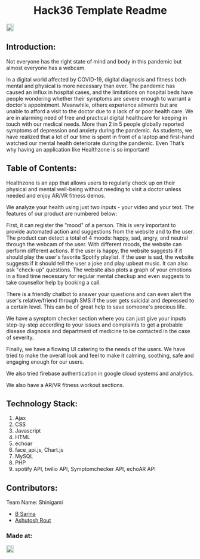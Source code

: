 <h1 align="center">Hack36 Template Readme</h1>
<p align="center">
</p>

<a href="https://hack36.com"> <img src="http://bit.ly/BuiltAtHack36" height=20px> </a>


## Introduction:
  Not everyone has the right state of mind and body in this pandemic but almost everyone has a webcam.

In a digital world affected by COVID-19, digital diagnosis and fitness both mental and physical is more necessary than ever. The pandemic has caused an influx in hospital cases, and the limitations on hospital beds have people wondering whether their symptoms are severe enough to warrant a doctor's appointment. Meanwhile, others experience ailments but are unable to afford a visit to the doctor due to a lack of or poor health care. We are in alarming need of free and practical digital healthcare for keeping in touch with our medical needs. More than 2 in 5 people globally reported symptoms of depression and anxiety during the pandemic. As students, we have realized that a lot of our time is spent in front of a laptop and first-hand watched our mental health deteriorate during the pandemic. Even That’s why having an application like Healthzone is so important!
  
## Table of Contents:
  Healthzone is an app that allows users to regularly check up on their physical and mental well-being without needing to visit a doctor unless needed and enjoy AR/VR fitness demos.

We analyze your health using just two inputs - your video and your text. The features of our product are numbered below:

First, it can register the "mood" of a person. This is very important to provide automated action and suggestions from the website and to the user. The product can detect a total of 4 moods: happy, sad, angry, and neutral through the webcam of the user. With different moods, the website can perform different actions. If the user is happy, the website suggests if it should play the user's favorite Spotify playlist. If the user is sad, the website suggests if it should tell the user a joke and play upbeat music. It can also ask "check-up" questions. The website also plots a graph of your emotions in a fixed time necessary for regular mental checkup and even suggests to take counsellor help by booking a call.

There is a friendly chatbot to answer your questions and can even alert the user's relative/friend through SMS if the user gets suicidal and depressed to a certain level. This can be of great help to save someone's precious life.

We have a symptom checker section where you can just give your inputs step-by-step according to your issues and complaints to get a probable disease diagnosis and department of medicine to be contacted in the case of severity.

Finally, we have a flowing UI catering to the needs of the users. We have tried to make the overall look and feel to make it calming, soothing, safe and engaging enough for our users.

We also tried firebase authentication in google cloud systems and analytics.

We also have a AR/VR fitness workout sections.

## Technology Stack:
  1) Ajax
  2) CSS
  3) Javascript
  4) HTML
  5) echoar
  6) face_api.js, Chart.js
  7) MySQL
  8) PHP
  9) spotify API, twilio API, Symptomchecker API, echoAR API

## Contributors:

Team Name: Shinigami 

* [B Sarina](https://github.com/119CS0098)
* [Ashutosh Rout](https://github.com/Ashu-strange)


### Made at:
<a href="https://hack36.com"> <img src="http://bit.ly/BuiltAtHack36" height=20px> </a>
